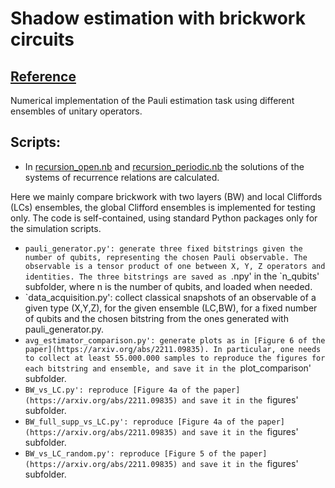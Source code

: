 # Shadow estimation with brickwork circuits 
## [Reference](https://arxiv.org/abs/2211.09835)

Numerical implementation of the Pauli estimation task using different ensembles of unitary operators.

## Scripts:

- In <ins>recursion_open.nb</ins> and <ins>recursion_periodic.nb</ins> the solutions of the systems of recurrence relations are calculated.

Here we mainly compare brickwork with two layers (BW) and local Cliffords (LCs) ensembles, the global Clifford ensembles is implemented for testing only.
The code is self-contained, using standard Python packages only for the simulation scripts.

- `pauli_generator.py': generate three fixed bitstrings given the number of qubits, representing the chosen Pauli observable. The observable is a tensor product of one between X, Y, Z operators and identities.
 The three bitstrings are saved as `.npy' in the `n_qubits' subfolder, where n is the number of qubits, and loaded when needed.
- `data_acquisition.py': collect classical snapshots of an observable of a given type (X,Y,Z), for the given ensemble (LC,BW), for a fixed number of qubits and the chosen bitstring from the ones generated with pauli_generator.py.
- `avg_estimator_comparison.py': generate plots as in [Figure 6 of the paper](https://arxiv.org/abs/2211.09835). In particular, one needs to collect at least 55.000.000 samples to reproduce the figures for each bitstring and ensemble, and save it in the `plot_comparison' subfolder.
- `BW_vs_LC.py': reproduce [Figure 4a of the paper](https://arxiv.org/abs/2211.09835) and save it in the `figures' subfolder.
- `BW_full_supp_vs_LC.py': reproduce [Figure 4a of the paper](https://arxiv.org/abs/2211.09835) and save it in the `figures' subfolder.
- `BW_vs_LC_random.py': reproduce [Figure 5 of the paper](https://arxiv.org/abs/2211.09835) and save it in the `figures' subfolder.
